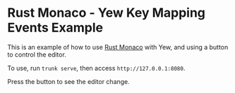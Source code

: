 # Rust Monaco - Yew Key Mapping Events Example

This is an example of how to use [Rust Monaco]() with Yew, and using a button to control the editor.

To use, run `trunk serve`, then access `http://127.0.0.1:8080`.

Press the button to see the editor change.
